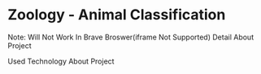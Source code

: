 # Zoology - Animal Classification


Note: Will Not Work In Brave Broswer(iframe Not Supported)
Detail About Project 

Used Technology About Project 

